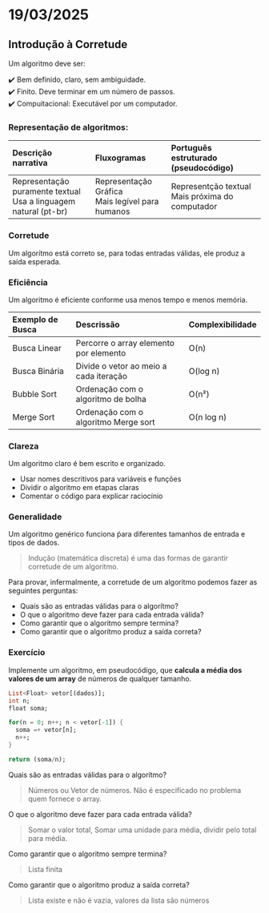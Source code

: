 # 19/03/2025

## Introdução à Corretude

Um algoritmo deve ser:

:heavy_check_mark: Bem definido, claro, sem ambiguidade.  
:heavy_check_mark: Finito. Deve terminar em um número de passos.  
:heavy_check_mark: Compuitacional: Executável por um computador.  

### Representação de algoritmos:

| Descrição narrativa | Fluxogramas | Português estruturado (pseudocódigo) |
| :- | :- | :- |
| Representação puramente textual <br>Usa a linguagem natural (pt-br) | Representação Gráfica <br>Mais legível para humanos | Representção textual <br> Mais próxima do computador |

### Corretude

Um algorítmo está correto se, para todas entradas válidas, ele produz a saída esperada.

### Eficiência

Um algoritmo é eficiente conforme usa menos tempo e menos memória.

| Exemplo de Busca | Descrissão | Complexibilidade |
| :- | :- | :- |
| Busca Linear | Percorre o array elemento por elemento | O(n) |
| Busca Binária | Divide o vetor ao meio a cada iteração | O(log n) |
| Bubble Sort | Ordenação com o algoritmo de bolha | O(n²) |
| Merge Sort | Ordenação com o algoritmo Merge sort | O(n log n) |

### Clareza

Um algoritmo claro é bem escrito e organizado.  

- Usar nomes descritivos para variáveis e funções
- Dividir o algoritmo em etapas claras
- Comentar o código para explicar raciocínio

### Generalidade

Um algoritmo genérico funciona ṕara diferentes tamanhos de entrada e tipos de dados.  

> Indução (matemática discreta) é uma das formas de garantir corretude de um algoritmo.

Para provar, infermalmente, a corretude de um algoritmo podemos fazer as seguintes perguntas:

- Quais são as entradas válidas para o algorítmo?
- O que o algoritmo deve fazer para cada entrada válida?
- Como garantir que o algoritmo sempre termina?  
- Como garantir que o algoritmo produz a saída correta?  

### Exercício

Implemente um algoritmo, em pseudocódigo, que **calcula a média dos valores de um array** de números de qualquer tamanho.

```dart
List<Float> vetor[(dados)];
int n;
float soma;

for(n = 0; n++; n < vetor[-1]) {
  soma =+ vetor[n];
  n++;
}

return (soma/n); 
```

Quais são as entradas válidas para o algorítmo?

> Números ou Vetor de números. Não é especificado no problema quem fornece o array.

O que o algoritmo deve fazer para cada entrada válida?

> Somar o valor total, Somar uma unidade para média, dividir pelo total para média.

Como garantir que o algoritmo sempre termina?  

> Lista finita

Como garantir que o algoritmo produz a saída correta?  

> Lista existe e não é vazia, valores da lista são números
